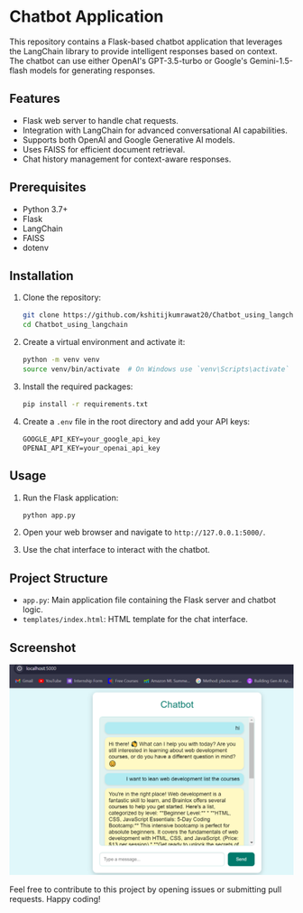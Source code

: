 # Chatbot Application

This repository contains a Flask-based chatbot application that leverages the LangChain library to provide intelligent responses based on context. The chatbot can use either OpenAI's GPT-3.5-turbo or Google's Gemini-1.5-flash models for generating responses.

## Features

- Flask web server to handle chat requests.
- Integration with LangChain for advanced conversational AI capabilities.
- Supports both OpenAI and Google Generative AI models.
- Uses FAISS for efficient document retrieval.
- Chat history management for context-aware responses.

## Prerequisites

- Python 3.7+
- Flask
- LangChain
- FAISS
- dotenv

## Installation

1. Clone the repository:

    ```bash
    git clone https://github.com/kshitijkumrawat20/Chatbot_using_langchain.git
    cd Chatbot_using_langchain
    ```

2. Create a virtual environment and activate it:

    ```bash
    python -m venv venv
    source venv/bin/activate  # On Windows use `venv\Scripts\activate`
    ```

3. Install the required packages:

    ```bash
    pip install -r requirements.txt
    ```

4. Create a `.env` file in the root directory and add your API keys:

    ```plaintext
    GOOGLE_API_KEY=your_google_api_key
    OPENAI_API_KEY=your_openai_api_key
    ```

## Usage

1. Run the Flask application:

    ```bash
    python app.py
    ```

2. Open your web browser and navigate to `http://127.0.0.1:5000/`.

3. Use the chat interface to interact with the chatbot.

## Project Structure

- `app.py`: Main application file containing the Flask server and chatbot logic.
- `templates/index.html`: HTML template for the chat interface.

## Screenshot

![Chat Interface](chatbotUI.png)

Feel free to contribute to this project by opening issues or submitting pull requests. Happy coding!

